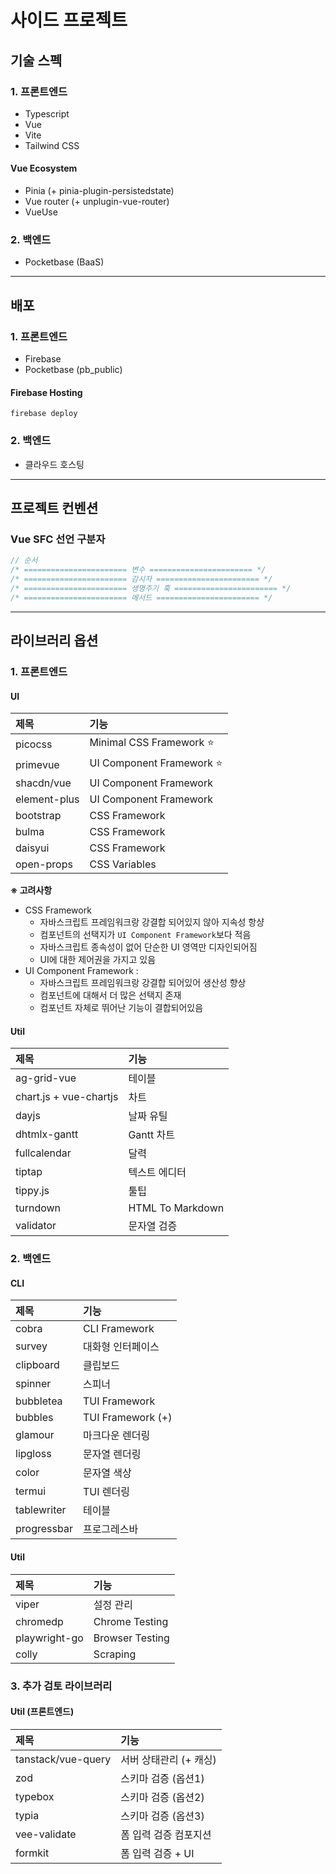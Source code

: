 # 사이드 프로젝트

## 기술 스펙

### 1. 프론트엔드

- Typescript
- Vue
- Vite
- Tailwind CSS

#### Vue Ecosystem

- Pinia (+ pinia-plugin-persistedstate)
- Vue router (+ unplugin-vue-router)
- VueUse

### 2. 백엔드

- Pocketbase (BaaS)

---

## 배포

### 1. 프론트엔드

- Firebase
- Pocketbase (pb_public)

#### Firebase Hosting

```shell
firebase deploy
```

### 2. 백엔드

- 클라우드 호스팅

---

## 프로젝트 컨벤션

### Vue SFC 선언 구분자

```js
// 순서
/* ======================= 변수 ======================= */
/* ======================= 감시자 ======================= */
/* ======================= 생명주기 훅 ======================= */
/* ======================= 메서드 ======================= */
```

---

## 라이브러리 옵션

### 1. 프론트엔드

#### UI

| 제목         | 기능                      |
| :----------- | :------------------------ |
| picocss      | Minimal CSS Framework ⭐  |
| primevue     | UI Component Framework ⭐ |
| shacdn/vue   | UI Component Framework    |
| element-plus | UI Component Framework    |
| bootstrap    | CSS Framework             |
| bulma        | CSS Framework             |
| daisyui      | CSS Framework             |
| open-props   | CSS Variables             |

**※ 고려사항** </br>

- CSS Framework
  - 자바스크립트 프레임워크랑 강결합 되어있지 않아 지속성 항샹
  - 컴포넌트의 선택지가 `UI Component Framework`보다 적음
  - 자바스크립트 종속성이 없어 단순한 UI 영역만 디자인되어짐
  - UI에 대한 제어권을 가지고 있음
- UI Component Framework :
  - 자바스크립트 프레임워크랑 강결합 되어있어 생산성 향상
  - 컴포넌트에 대해서 더 많은 선택지 존재
  - 컴포넌트 자체로 뛰어난 기능이 결합되어있음

#### Util

| 제목                   | 기능             |
| :--------------------- | :--------------- |
| ag-grid-vue            | 테이블           |
| chart.js + vue-chartjs | 차트             |
| dayjs                  | 날짜 유틸        |
| dhtmlx-gantt           | Gantt 차트       |
| fullcalendar           | 달력             |
| tiptap                 | 텍스트 에디터    |
| tippy.js               | 툴팁             |
| turndown               | HTML To Markdown |
| validator              | 문자열 검증      |

### 2. 백엔드

#### CLI

| 제목        | 기능              |
| :---------- | :---------------- |
| cobra       | CLI Framework     |
| survey      | 대화형 인터페이스 |
| clipboard   | 클립보드          |
| spinner     | 스피너            |
| bubbletea   | TUI Framework     |
| bubbles     | TUI Framework (+) |
| glamour     | 마크다운 렌더링   |
| lipgloss    | 문자열 렌더링     |
| color       | 문자열 색상       |
| termui      | TUI 렌더링        |
| tablewriter | 테이블            |
| progressbar | 프로그레스바      |

#### Util

| 제목          | 기능            |
| :------------ | :-------------- |
| viper         | 설정 관리       |
| chromedp      | Chrome Testing  |
| playwright-go | Browser Testing |
| colly         | Scraping        |

### 3. 추가 검토 라이브러리

#### Util (프론트엔드)

| 제목               | 기능                   |
| :----------------- | :--------------------- |
| tanstack/vue-query | 서버 상태관리 (+ 캐싱) |
| zod                | 스키마 검증 (옵션1)    |
| typebox            | 스키마 검증 (옵션2)    |
| typia              | 스키마 검증 (옵션3)    |
| vee-validate       | 폼 입력 검증 컴포지션  |
| formkit            | 폼 입력 검증 + UI      |
